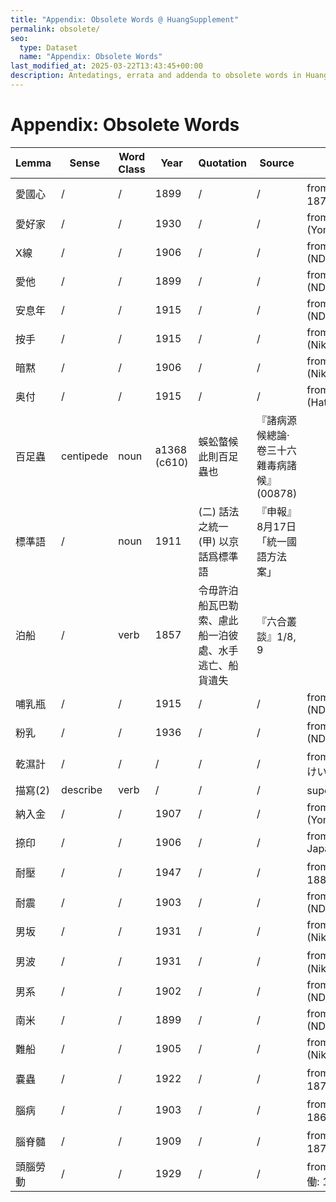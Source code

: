```yaml
---
title: "Appendix: Obsolete Words @ HuangSupplement"
permalink: obsolete/
seo:
  type: Dataset
  name: "Appendix: Obsolete Words"
last_modified_at: 2025-03-22T13:43:45+00:00
description: Antedatings, errata and addenda to obsolete words in Huang He-ch'ing's lexicon
---
```

# Appendix: Obsolete Words

<!-- Anything not in the table must be before this comment. -->

Lemma|Sense|Word Class|Year|Quotation|Source|Note
---|---|---|---|---|---|---
愛國心|/|/|1899|/|/|from Japanese: 愛国心　1874 (Yomidasu)
愛好家|/|/|1930|/|/|from Japanese: 1877 (Yomidasu)
X線|/|/|1906|/|/|from Japanese: 1896 (NDL)
愛他|/|/|1899|/|/|from Japanese: 1878 (NDL)
安息年|/|/|1915|/|/|from Japanese: 1885 (NDL)
按手|/|/|1915|/|/|from Japanese: 1880 (Nikkoku)
暗黙|/|/|1906|/|/|from Japanese: 1886 (Nikkoku)
奥付|/|/|1915|/|/|from Japanese: c1893 (HathiTrust)
百足蟲|centipede|noun|a1368 (c610)|蜈蚣螫候 此則百足蟲也|『諸病源候總論·卷三十六雜毒病諸候』(00878)|
標準語|/|noun|1911|(二) 話法之統一 (甲) 以京話爲標準語|『申報』8月17日「統一國語方法案」|
泊船|/|verb|1857|令毋許泊船瓦巴勒索、慮此船一泊彼處、水手逃亡、船貨遺失|『六合叢談』1/8, 9|
哺乳瓶|/|/|1915|/|/|from Japanese: 1884 (NDL)
粉乳|/|/|1936|/|/|from Japanese: 1877 (NDL)
乾濕計|/|/|/|/|/|from 乾湿計 (かんしつ‐けい)
描寫(2)|describe|verb|/|/|/|superseded by [描述](https://t18d.github.io/HuangSupplement/#:~:text=描述)
納入金|/|/|1907|/|/|from Japanese: 1880 (Yomidasu)
捺印|/|/|1906|/|/|from Japanese:794(Nikkoku)
耐壓|/|/|1947|/|/|from Japanese 耐圧: 1886 (Hathi)
耐震|/|/|1903|/|/|from Japanese: a1891 (NDL/Yomidasu)
男坂|/|/|1931|/|/|from Japanese: 1717 (Nikkoku)
男波|/|/|1931|/|/|from Japanese: 1140頃 (Nikkoku)
男系|/|/|1902|/|/|from Japanese: 1873 (NDL)
南米|/|/|1899|/|/|from Japanese: 1870 (NDL)
難船|/|/|1905|/|/|from Japanese: 1782 (Nikkoku)
嚢蟲|/|/|1922|/|/|from Japanese 嚢虫: 1870 (NDL)
腦病|/|/|1903|/|/|from Japanese 脳病: 1869 (NDL)
腦脊髓|/|/|1909|/|/|from Japanese 脳脊髄: 1870 (NDL)
頭腦勞動|/|/|1929|/|/|from Japanese 頭脳労働: 1902 (NDL)
